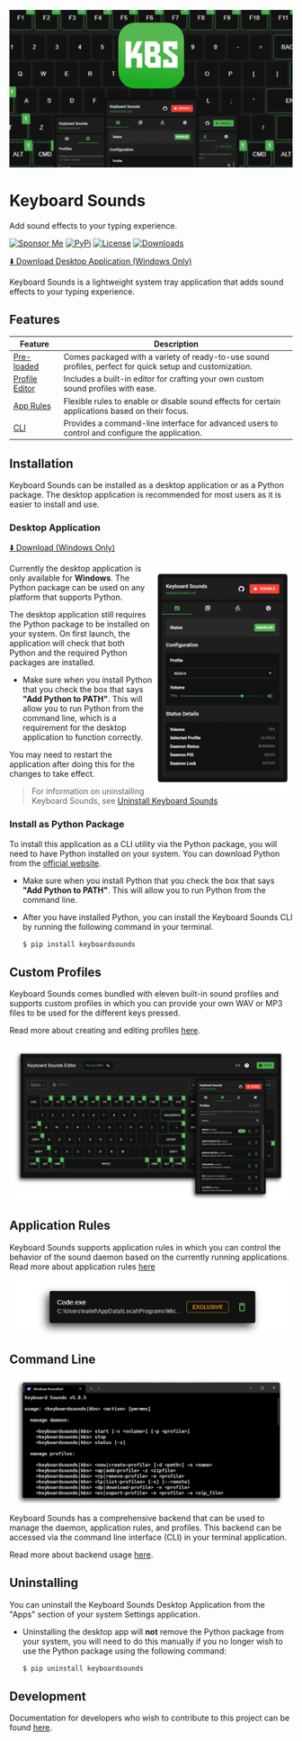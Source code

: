 ![Banner](./banner.png)

# Keyboard Sounds

Add sound effects to your typing experience.

[![Sponsor Me](https://img.shields.io/badge/%F0%9F%92%B8-Sponsor%20Me!-blue)](https://github.com/sponsors/nathan-fiscaletti)
[![PyPi](https://badge.fury.io/py/keyboardsounds.svg)](https://badge.fury.io/py/keyboardsounds)
[![License](https://img.shields.io/github/license/nathan-fiscaletti/keyboardsounds.svg)](https://github.com/nathan-fiscaletti/keyboardsounds/blob/master/LICENSE)
[![Downloads](https://static.pepy.tech/badge/keyboardsounds)](https://pepy.tech/project/keyboardsounds)

[⬇️ Download Desktop Application (Windows Only)](https://github.com/nathan-fiscaletti/keyboardsounds/releases/latest)

Keyboard Sounds is a lightweight system tray application that adds sound effects to your typing experience.

## Features

| Feature                                 | Description                                                                                      |
|-----------------------------------------|-------------------------------------------------------------------------------------------------|
| [Pre-loaded](./keyboardsounds/profiles) &nbsp;&nbsp;&nbsp;&nbsp;&nbsp; | Comes packaged with a variety of ready-to-use sound profiles, perfect for quick setup and customization. |
| [Profile Editor](#custom-profiles)      | Includes a built-in editor for crafting your own custom sound profiles with ease.              |
| [App Rules](#application-rules)         | Flexible rules to enable or disable sound effects for certain applications based on their focus. |
| [CLI](#command-line)                    | Provides a command-line interface for advanced users to control and configure the application. |

## Installation

Keyboard Sounds can be installed as a desktop application or as a Python package. The desktop application is recommended for most users as it is easier to install and use.

### Desktop Application

[⬇️ Download (Windows Only)](https://github.com/nathan-fiscaletti/keyboardsounds/releases/latest)

<img align="right" src="./application/main.png" width="250" />

Currently the desktop application is only available for **Windows**. The Python package can be used on any platform that supports Python.

The desktop application still requires the Python package to be installed on your system. On first launch, the application will check that both Python and the required Python packages are installed.

  - Make sure when you install Python that you check the box that says **"Add Python to PATH"**. This will allow you to run Python from the command line, which is a requirement for the desktop application to function correctly.

You may need to restart the application after doing this for the changes to take effect.

> For information on uninstalling Keyboard Sounds, see [Uninstall Keyboard Sounds](#uninstalling)

### Install as Python Package

To install this application as a CLI utility via the Python package, you will need to have Python installed on your system. You can download Python from the [official website](https://www.python.org/).

  - Make sure when you install Python that you check the box that says **"Add Python to PATH"**. This will allow you to run Python from the command line.
  - After you have installed Python, you can install the Keyboard Sounds CLI by running the following command in your terminal.

    ```sh
    $ pip install keyboardsounds
    ```

## Custom Profiles

Keyboard Sounds comes bundled with eleven built-in sound profiles and supports custom profiles in which you can provide your own WAV or MP3 files to be used for the different keys pressed.

Read more about creating and editing profiles [here](./docs/custom-profiles.md).

![Custom Profiles](./application/editor-with-profiles.png)

## Application Rules

Keyboard Sounds supports application rules in which you can control the behavior of the sound daemon based on the currently running applications. Read more about application rules [here](./docs/backend.md#managing-application-rules-windows-only)

<p align="center">
  <img src="./application/app-rule.png" />
</p>

## Command Line

<p align="center">
  <img src="./application/cli.png" />
</p>

Keyboard Sounds has a comprehensive backend that can be used to manage the daemon, application rules, and profiles. This backend can be accessed via the command line interface (CLI) in your terminal application.

Read more about backend usage [here](./docs/backend.md).

## Uninstalling

You can uninstall the Keyboard Sounds Desktop Application from the "Apps" section of your system Settings application. 

- Uninstalling the desktop app will **not** remove the Python package from your system, you will need to do this manually if you no longer wish to use the Python package using the following command:

  ```sh
  $ pip uninstall keyboardsounds
  ```

## Development

Documentation for developers who wish to contribute to this project can be found [here](./docs/development.md).
